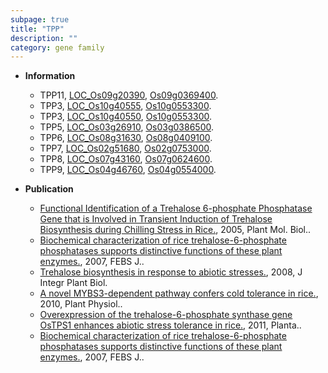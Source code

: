 ```yaml
---
subpage: true
title: "TPP"
description: ""
category: gene family
---
```


* **Information**  
    + TPP11, [LOC_Os09g20390](http://rice.plantbiology.msu.edu/cgi-bin/ORF_infopage.cgi?orf=LOC_Os09g20390), [Os09g0369400](http://rapdb.dna.affrc.go.jp/viewer/gbrowse_details/irgsp1?name=Os09g0369400).
    + TPP3, [LOC_Os10g40555](http://rice.plantbiology.msu.edu/cgi-bin/ORF_infopage.cgi?orf=LOC_Os10g40555), [Os10g0553300](http://rapdb.dna.affrc.go.jp/viewer/gbrowse_details/irgsp1?name=Os10g0553300).
    + TPP3, [LOC_Os10g40550](http://rice.plantbiology.msu.edu/cgi-bin/ORF_infopage.cgi?orf=LOC_Os10g40550), [Os10g0553300](http://rapdb.dna.affrc.go.jp/viewer/gbrowse_details/irgsp1?name=Os10g0553300).
    + TPP5, [LOC_Os03g26910](http://rice.plantbiology.msu.edu/cgi-bin/ORF_infopage.cgi?orf=LOC_Os03g26910), [Os03g0386500](http://rapdb.dna.affrc.go.jp/viewer/gbrowse_details/irgsp1?name=Os03g0386500).
    + TPP6, [LOC_Os08g31630](http://rice.plantbiology.msu.edu/cgi-bin/ORF_infopage.cgi?orf=LOC_Os08g31630), [Os08g0409100](http://rapdb.dna.affrc.go.jp/viewer/gbrowse_details/irgsp1?name=Os08g0409100).
    + TPP7, [LOC_Os02g51680](http://rice.plantbiology.msu.edu/cgi-bin/ORF_infopage.cgi?orf=LOC_Os02g51680), [Os02g0753000](http://rapdb.dna.affrc.go.jp/viewer/gbrowse_details/irgsp1?name=Os02g0753000).
    + TPP8, [LOC_Os07g43160](http://rice.plantbiology.msu.edu/cgi-bin/ORF_infopage.cgi?orf=LOC_Os07g43160), [Os07g0624600](http://rapdb.dna.affrc.go.jp/viewer/gbrowse_details/irgsp1?name=Os07g0624600).
    + TPP9, [LOC_Os04g46760](http://rice.plantbiology.msu.edu/cgi-bin/ORF_infopage.cgi?orf=LOC_Os04g46760), [Os04g0554000](http://rapdb.dna.affrc.go.jp/viewer/gbrowse_details/irgsp1?name=Os04g0554000).

* **Publication**  
    + [Functional Identification of a Trehalose 6-phosphate Phosphatase Gene that is Involved in Transient Induction of Trehalose Biosynthesis during Chilling Stress in Rice.](http://www.ncbi.nlm.nih.gov/pubmed?term=Functional+Identification+of+a+Trehalose+6-phosphate+Phosphatase+Gene+that+is+Involved+in+Transient+Induction+of+Trehalose+Biosynthesis+during+Chilling+Stress+in+Rice.%5BTitle%5D), 2005, Plant Mol. Biol..
    + [Biochemical characterization of rice trehalose-6-phosphate phosphatases supports distinctive functions of these plant enzymes.](http://www.ncbi.nlm.nih.gov/pubmed?term=Biochemical+characterization+of+rice+trehalose-6-phosphate+phosphatases+supports+distinctive+functions+of+these+plant+enzymes.%5BTitle%5D), 2007, FEBS J..
    + [Trehalose biosynthesis in response to abiotic stresses.](http://www.ncbi.nlm.nih.gov/pubmed?term=Trehalose+biosynthesis+in+response+to+abiotic+stresses.%5BTitle%5D), 2008, J Integr Plant Biol.
    + [A novel MYBS3-dependent pathway confers cold tolerance in rice.](http://www.ncbi.nlm.nih.gov/pubmed?term=A+novel+MYBS3-dependent+pathway+confers+cold+tolerance+in+rice.%5BTitle%5D), 2010, Plant Physiol..
    + [Overexpression of the trehalose-6-phosphate synthase gene OsTPS1 enhances abiotic stress tolerance in rice.](http://www.ncbi.nlm.nih.gov/pubmed?term=Overexpression+of+the+trehalose-6-phosphate+synthase+gene+OsTPS1+enhances+abiotic+stress+tolerance+in+rice.%5BTitle%5D), 2011, Planta..
    + [Biochemical characterization of rice trehalose-6-phosphate phosphatases supports distinctive functions of these plant enzymes.](http://www.ncbi.nlm.nih.gov/pubmed?term=Biochemical+characterization+of+rice+trehalose-6-phosphate+phosphatases+supports+distinctive+functions+of+these+plant+enzymes.%5BTitle%5D), 2007, FEBS J..


